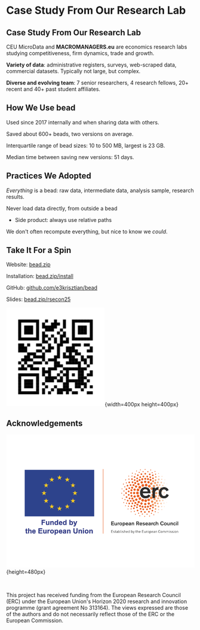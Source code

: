 # Case Study From Our Research Lab

## Case Study From Our Research Lab
CEU MicroData and **MACROMANAGERS.eu** are economics research labs studying competitiveness, firm dynamics, trade and growth.

**Variety of data**: administrative registers, surveys, web-scraped data, commercial datasets. Typically not large, but complex.

**Diverse and evolving team**: 7 senior researchers, 4 research fellows, 20+ recent and 40+ past student affiliates.

## How We Use bead
Used since 2017 internally and when sharing data with others.

Saved about 600+ beads, two versions on average.

Interquartile range of bead sizes: 10 to 500 MB, largest is 23 GB.

Median time between saving new versions: 51 days.

## Practices We Adopted
_Everything_ is a bead: raw data, intermediate data, analysis sample, research results.

Never load data directly, from outside a bead

- Side product: always use relative paths

We don't often recompute everything, but nice to know we _could_.

## Take It For a Spin
Website: [bead.zip](https://bead.zip)

Installation: [bead.zip/install](https://bead.zip/install)

GitHub: [github.com/e3krisztian/bead](https://github.com/e3krisztian/bead)

Slides: [bead.zip/rsecon25](https://bead.zip/rsecon25)

![](images/qr-slide-url.svg){width=400px height=400px} 

## Acknowledgements

![](images/erc-logo.png){height=480px}

<p><br/></p>
<aside>
<ol class="aside-footnotes" style="list-style: none; padding-left: 0;">
<li style="margin: 0; padding: 0;">
<p>This project has received funding from the European Research Council (ERC) under the European Union's Horizon 2020 research and innovation programme (grant agreement No 313164). The views expressed are those of the authors and do not necessarily reflect those of the ERC or the European Commission.</p>
</li>
</ol>
</aside>